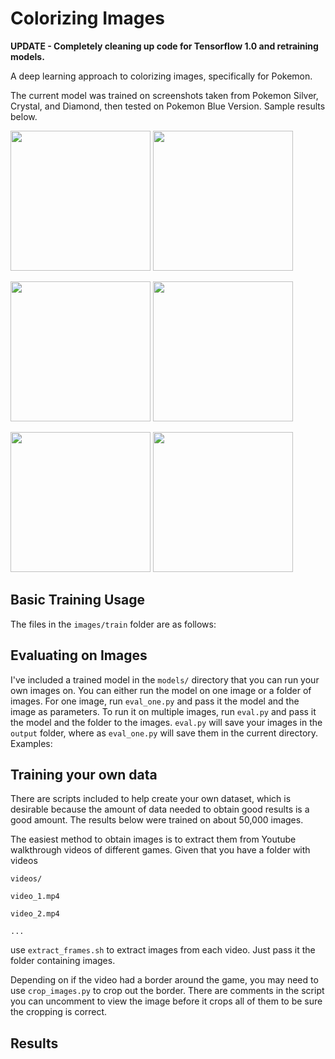 # Colorizing Images

**UPDATE - Completely cleaning up code for Tensorflow 1.0 and retraining models.**

A deep learning approach to colorizing images, specifically for Pokemon.

The current model was trained on screenshots taken from Pokemon Silver, Crystal,
and Diamond, then tested on Pokemon Blue Version. Sample results below.

<img src="http://imgur.com/1sXqH6b.png" width=224> <img src="http://imgur.com/eRkvyxK.png" width=224>

<img src="http://i.imgur.com/Naq6UMP.png" width=224> <img src="http://i.imgur.com/zoYjgd2.png" width=224>

<img src="http://i.imgur.com/XeT8ELu.png" width=224> <img src="http://i.imgur.com/l9QP9lx.png" width=224>

## Basic Training Usage
The files in the `images/train` folder are as follows:

## Evaluating on Images
I've included a trained model in the `models/` directory that you can run your own images on.
You can either run the model on one image or a folder of images. For one image, run `eval_one.py`
and pass it the model and the image as parameters. To run it on multiple images, run `eval.py`
and pass it the model and the folder to the images. `eval.py` will save your images in the 
`output` folder, where as `eval_one.py` will save them in the current directory. Examples:

## Training your own data

There are scripts included to help create your own dataset, which is desirable because
the amount of data needed to obtain good results is a good amount. The results below
were trained on about 50,000 images.

The easiest method to obtain images is to extract them from Youtube walkthrough videos of
different games. Given that you have a folder with videos 

`videos/`

`video_1.mp4`
  
`video_2.mp4`
   
`...`


use `extract_frames.sh` to extract images from each video. Just pass it the folder containing images.

Depending on if the video had a border around the game, you may need to use `crop_images.py` to crop
out the border. There are comments in the script you can uncomment to view the image before it crops
all of them to be sure the cropping is correct.

## Results

